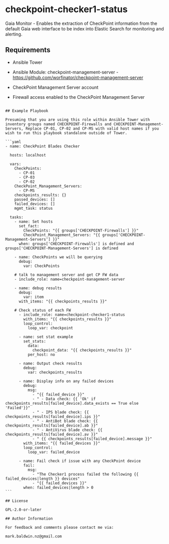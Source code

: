 # checkpoint-checker1-status

Gaia Monitor - Enables the extraction of CheckPoint information from the default Gaia web interface to be index into Elastic Search for monitoring and alerting.

## Requirements

- Ansible Tower

- Ansible Module: checkpoint-management-server - https://github.com/worfinator/checkpoint-management-server

- CheckPoint Management Server account

- Firewall access enabled to the CheckPoint Management Server

````

## Example Playbook

Presuming that you are using this role within Ansible Tower with inventory groups named CHECKPOINT-Firewalls and CHECKPOINT-Management-Servers, Replace CP-01, CP-02 and CP-MS with valid host names if you wish to run this playbook standalone outside of Tower.

```yaml
- name: CheckPoint Blades Checker

  hosts: localhost

  vars:
    CheckPoints:
      - CP-01
      - CP-03
      - CP-02
    CheckPoint_Management_Servers:
      - CP-MS
    checkpoints_results: {}
    passed_devices: []
    failed_devices: []
    mgmt_task: status

  tasks:
    - name: Set hosts
      set_fact:
        CheckPoints: "{{ groups['CHECKPOINT-Firewalls'] }}"
        CheckPoint_Management_Servers: "{{ groups['CHECKPOINT-Management-Servers'] }}"
      when: groups['CHECKPOINT-Firewalls'] is defined and groups['CHECKPOINT-Management-Servers'] is defined

    - name: CheckPoints we will be querying
      debug:
        var: CheckPoints

    # talk to management server and get CP FW data
    - include_role: name=checkpoint-management-server

    - name: debug results
      debug:
        var: item
      with_items: "{{ checkpoints_results }}"

    # Check status of each FW
      - include_role: name=checkpoint-checker1-status
        with_items: "{{ checkpoints_results }}"
        loop_control:
          loop_var: checkpoint

      - name: set stat example
        set_stats:
          data:
            checkpoint_data: "{{ checkpoints_results }}"
          per_host: no

      - name: Output check results
        debug:
          var: checkpoints_results

      - name: Display info on any failed devices
        debug:
          msg:
            - "{{ failed_device }}"
            - " - Data check: {{ 'Ok' if checkpoints_results[failed_device].data_exists == True else 'Failed'}}"
            - " - IPS blade check: {{ checkpoints_results[failed_device].ips }}"
            - " - AntiBot blade check: {{ checkpoints_results[failed_device].ab }}"
            - " - AntiVirus blade check: {{ checkpoints_results[failed_device].av }}"
            - " {{ checkpoints_results[failed_device].message }}"
        with_items: "{{ failed_devices }}"
        loop_control:
          loop_var: failed_device

      - name: Fail check if issue with any CheckPoint device
        fail:
          msg:
            - "The Checker1 process failed the following {{ failed_devices|length }} devices"
            - "{{ failed_devices }}"
        when: failed_devices|length > 0
```

## License

GPL-2.0-or-later

## Author Information

For feedback and comments please contact me via:

mark.baldwin.nz@gmail.com
````
